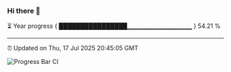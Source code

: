 ### Hi there 👋

⏳ Year progress { ████████████████▁▁▁▁▁▁▁▁▁▁▁▁▁▁ } 54.21 %

---

⏰ Updated on Thu, 17 Jul 2025 20:45:05 GMT

![Progress Bar CI](https://github.com/IshwaranRudhara/GIT-ACTION/workflows/Progress%20Bar%20CI/badge.svg)
